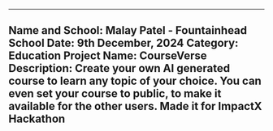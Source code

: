 -----------------------------------
Name and School: Malay Patel - Fountainhead School
Date: 9th December, 2024
Category: Education
Project Name: CourseVerse
Description:  Create your own AI generated course to learn any topic of your choice. You can even set your course to public, to make it available for the other users. Made it for ImpactX Hackathon
-----------------------------------